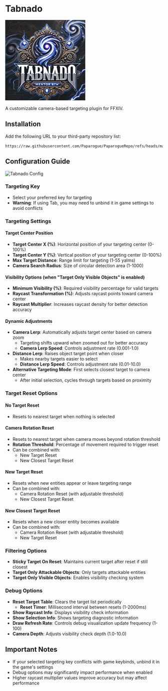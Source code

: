 # Tabnado
![Tabnado Icon](https://raw.githubusercontent.com/Paparogue/Tabnado/2579f4200a6ba0e60bd12eb6acd31be341e08490/tabnado.png)

A customizable camera-based targeting plugin for FFXIV.

## Installation
Add the following URL to your third-party repository list:
```
https://raw.githubusercontent.com/Paparogue/PaparogueRepo/refs/heads/main/repo.json
```

## Configuration Guide
![Tabnado Config](https://raw.github.com/Paparogue/Tabnado/1d8bd06165db514748ca9d5c11c7c0c6a6793d54/tabnado_1.4.1.png)

### Targeting Key
- Select your preferred key for targeting
- **Warning**: If using Tab, you may need to unbind it in game settings to avoid conflicts

### Targeting Settings

#### Target Center Position
- **Target Center X (%)**: Horizontal position of your targeting center (0-100%)
- **Target Center Y (%)**: Vertical position of your targeting center (0-100%)
- **Max Target Distance**: Range limit for targeting (1-55 yalms)
- **Camera Search Radius**: Size of circular detection area (1-1000)

#### Visibility Options (when "Target Only Visible Objects" is enabled)
- **Minimum Visibility (%)**: Required visibility percentage for valid targets
- **Raycast Transformation (%)**: Adjusts raycast points toward camera center
- **Raycast Multiplier**: Increases raycast density for better detection accuracy

#### Dynamic Adjustments
- **Camera Lerp**: Automatically adjusts target center based on camera zoom
  - Targeting shifts upward when zoomed out for better accuracy
  - **Camera Lerp Speed**: Controls adjustment rate (0.001-1.0)
- **Distance Lerp**: Raises object target point when closer
  - Makes nearby targets easier to select
  - **Distance Lerp Speed**: Controls adjustment rate (0.01-10.0)
- **Alternative Targeting Mode**: First selects closest target to camera center
  - After initial selection, cycles through targets based on proximity

### Target Reset Options

#### No Target Reset
- Resets to nearest target when nothing is selected

#### Camera Rotation Reset
- Resets to nearest target when camera moves beyond rotation threshold
- **Rotation Threshold**: Percentage of movement required to trigger reset
- Can be combined with:
  - New Target Reset
  - New Closest Target Reset

#### New Target Reset
- Resets when new entities appear or leave targeting range
- Can be combined with:
  - Camera Rotation Reset (with adjustable threshold)
  - New Closest Target Reset

#### New Closest Target Reset
- Resets when a new closer entity becomes available
- Can be combined with:
  - Camera Rotation Reset (with adjustable threshold)
  - New Target Reset

### Filtering Options
- **Sticky Target On Reset**: Maintains current target after reset if still closest
- **Target Only Attackable Objects**: Only targets attackable entities
- **Target Only Visible Objects**: Enables visibility checking system

### Debug Options
- **Reset Target Table**: Clears the target list periodically
  - **Reset Timer**: Millisecond interval between resets (1-2000ms)
- **Show Raycast Info**: Displays visibility check information
- **Show Selection Info**: Shows targeting diagnostic information
- **Draw Refresh Rate**: Controls debug visualization update frequency (1-100)
- **Camera Depth**: Adjusts visibility check depth (1.0-10.0)

## Important Notes
- If your selected targeting key conflicts with game keybinds, unbind it in the game's settings
- Debug options may significantly impact performance when enabled
- Higher raycast multiplier values improve accuracy but may affect performance
